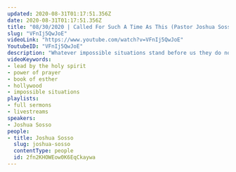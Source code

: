 ```yaml
---
updated: 2020-08-31T01:17:51.356Z
date: 2020-08-31T01:17:51.356Z
title: "08/30/2020 | Called For Such A Time As This (Pastor Joshua Sosso)"
slug: "VFnIj5QwJoE"
videoLink: "https://www.youtube.com/watch?v=VFnIj5QwJoE"
YoutubeID: "VFnIj5QwJoE"
description: "Whatever impossible situations stand before us they do not matter because God can turn any situation around for His good! Pastor Josh discusses how the evil Haman had plotted against Mordecai was turned against him. God is directing us for a time such as this as he directed and perfectly placed Esther and Mordecai for their time. \"Consecrate yourselves, for tomorrow the Lord will do amazing things among you.\" Joshua 3:5 This sermon was delivered by Pastor Josh Sosso at Freedom Fellowship Church International on August 30, 2020."
videoKeywords:
- lead by the holy spirit
- power of prayer
- book of esther
- hollywood
- impossible situations
playlists:
- full sermons
- livestreams
speakers:
- Joshua Sosso
people:
- title: Joshua Sosso
  slug: joshua-sosso
  contentType: people
  id: 2fn2KHOWEow0K6EqCkaywa
---
```

